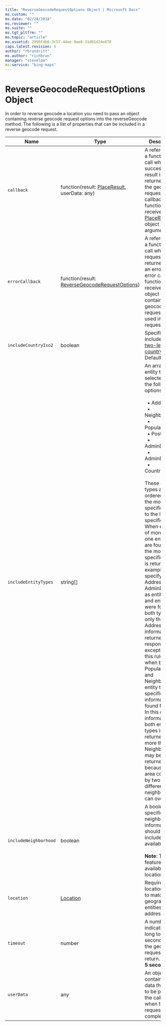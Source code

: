 ```yaml
---
title: "ReverseGeocodeRequestOptions Object | Microsoft Docs"
ms.custom: ""
ms.date: "02/28/2018"
ms.reviewer: ""
ms.suite: ""
ms.tgt_pltfrm: ""
ms.topic: "article"
ms.assetid: 2998fdb6-3c57-44ee-9ae8-31d81d24e878
caps.latest.revision: 5
author: "rbrundritt"
ms.author: "richbrun"
manager: "stevelom"
ms:service: "bing-maps"
---
```

# ReverseGeocodeRequestOptions Object
In order to reverse geocode a location you need to pass an object containing reverse geocode request options into the reverseGeocode method. The following is a list of properties that can be included in a reverse geocode request.

Name                         | Type                                           | Description
---------------------------- | ---------------------------------------------- | ---------------------------------------------
`callback`                   | function(result: [PlaceResult](../v8-web-control/placeresult-object.md), userData: any)     | A reference to a function to call when a successful result is returned from the geocode request. The callback function will receive a [PlaceResult](../v8-web-control/placeresult-object.md) object as an argument.
`errorCallback`              | function(result: [ReverseGeocodeRequestOptions](../v8-web-control/reversegeocoderequestoptions-object.md))     | A reference to a function to call when the request is returned with an error. The error callback function will receive an object containing the geocode request options used in the request.
`includeCountryIso2`         | boolean                                        | Specifies to include the [two-letter ISO country code](http://www.iso.org/iso/country_codes.htm). Default: **false**
`includeEntityTypes`         | string[]                                       | An array of entity types selected from the following options.<br/><br/>&nbsp;  • Address<br/>&nbsp;  • Neighborhood<br/>&nbsp;  • PopulatedPlace<br/>&nbsp;  • Postcode1<br/>&nbsp;  • AdminDivision1<br/>&nbsp;  • AdminDivision2<br/>&nbsp;  • CountryRegion<br/><br/>These entity types are ordered from the most specific entity to the least specific entity. When entities of more than one entity type are found, only the most specific entity is returned. For example, if you specify Address and AdminDistrict1 as entity types and entities were found for both types, only the Address entity information is returned in the response. One exception to this rule is when both PopulatedPlace and Neighborhood entity types are specified and information is found for both. In this case, the information for both entity types is returned. Also, more than one Neighborhood may be returned because the area covered by two different neighborhoods can overlap.
`includeNeighborhood`        | boolean                                        | A boolean that specifies that neighborhood information should be included when available. <br/><br/>**Note**: This feature isn’t available in all locations.
`location`                   | [Location](../v8-web-control/location-class.md)                                       | Required. The location to use to match to geographic entities and addresses.
`timeout`                    | number                                         | A number indicating how long to wait, in seconds, for the geocode request to return. Default: **5 seconds**
`userData`                   | any                                            | An object containing any data that needs to be passed to the callback when the request is completed.
